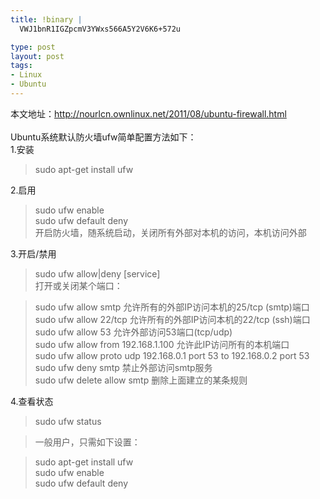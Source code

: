 ```yaml
--- 
title: !binary |
  VWJ1bnR1IGZpcmV3YWxs566A5Y2V6K6+572u

type: post
layout: post
tags: 
- Linux
- Ubuntu
---
```

本文地址：<a href="http://nourlcn.ownlinux.net/2011/08/ubuntu-firewall.html">http://nourlcn.ownlinux.net/2011/08/ubuntu-firewall.html</a><br /><br />Ubuntu系统默认防火墙ufw简单配置方法如下：<br />1.安装<br /><blockquote>sudo apt-get install ufw</blockquote>2.启用<br /><blockquote>sudo ufw enable<br />sudo ufw default deny<br />开启防火墙，随系统启动，关闭所有外部对本机的访问，本机访问外部</blockquote>3.开启/禁用<br /><blockquote>sudo ufw allow|deny [service]<br />打开或关闭某个端口：</blockquote><blockquote>sudo ufw allow smtp 允许所有的外部IP访问本机的25/tcp (smtp)端口<br />sudo ufw allow 22/tcp 允许所有的外部IP访问本机的22/tcp (ssh)端口<br />sudo ufw allow 53 允许外部访问53端口(tcp/udp)<br />sudo ufw allow from 192.168.1.100 允许此IP访问所有的本机端口<br />sudo ufw allow proto udp 192.168.0.1 port 53 to 192.168.0.2 port 53<br />sudo ufw deny smtp 禁止外部访问smtp服务<br />sudo ufw delete allow smtp 删除上面建立的某条规则</blockquote>4.查看状态<br /><blockquote>sudo ufw status</blockquote><blockquote>一般用户，只需如下设置：</blockquote><blockquote>sudo apt-get install ufw<br />sudo ufw enable<br />sudo ufw default deny</blockquote>
